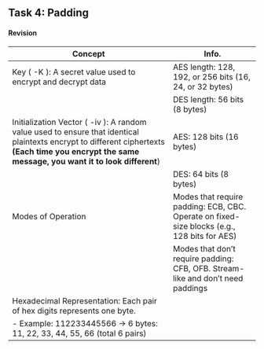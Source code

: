 ## Task 4: Padding

#### Revision
| Concept | Info. |
| ------- | ---------- |
| Key ( -K ): A secret value used to encrypt and decrypt data | AES length: 128, 192, or 256 bits (16, 24, or 32 bytes) |
| | DES length: 56 bits (8 bytes) |
| Initialization Vector ( -iv ): A random value used to ensure that identical plaintexts encrypt to different ciphertexts **(Each time you encrypt the same message, you want it to look different**) | AES: 128 bits (16 bytes) |
| | DES: 64 bits (8 bytes) |
| Modes of Operation | Modes that require padding: ECB, CBC. Operate on fixed-size blocks (e.g., 128 bits for AES) |
| | Modes that don’t require padding: CFB, OFB. Stream-like and don’t need paddings |
| Hexadecimal Representation: Each pair of hex digits represents one byte.
- Example: 112233445566 → 6 bytes: 11, 22, 33, 44, 55, 66 (total 6 pairs) |
